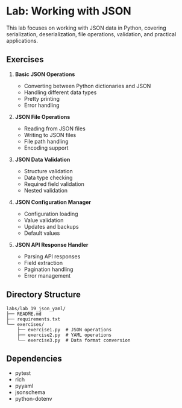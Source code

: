 # Lab: Working with JSON

This lab focuses on working with JSON data in Python, covering serialization, deserialization, file operations, validation, and practical applications.

## Exercises

1. **Basic JSON Operations**
   - Converting between Python dictionaries and JSON
   - Handling different data types
   - Pretty printing
   - Error handling

2. **JSON File Operations**
   - Reading from JSON files
   - Writing to JSON files
   - File path handling
   - Encoding support

3. **JSON Data Validation**
   - Structure validation
   - Data type checking
   - Required field validation
   - Nested validation

4. **JSON Configuration Manager**
   - Configuration loading
   - Value validation
   - Updates and backups
   - Default values

5. **JSON API Response Handler**
   - Parsing API responses
   - Field extraction
   - Pagination handling
   - Error management

## Directory Structure

```
labs/lab_19_json_yaml/
├── README.md
├── requirements.txt
└── exercises/
    ├── exercise1.py  # JSON operations
    ├── exercise2.py  # YAML operations
    └── exercise3.py  # Data format conversion
```

## Dependencies

- pytest
- rich
- pyyaml
- jsonschema
- python-dotenv 